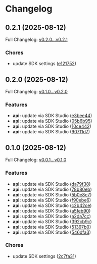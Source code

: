 # Changelog

## 0.2.1 (2025-08-12)

Full Changelog: [v0.2.0...v0.2.1](https://github.com/chimpanze/taggy-typescript/compare/v0.2.0...v0.2.1)

### Chores

* update SDK settings ([e121752](https://github.com/chimpanze/taggy-typescript/commit/e12175273d8a83c1f212929f37225b0b1e1cbacf))

## 0.2.0 (2025-08-12)

Full Changelog: [v0.1.0...v0.2.0](https://github.com/chimpanze/taggy-typescript/compare/v0.1.0...v0.2.0)

### Features

* **api:** update via SDK Studio ([e3bee44](https://github.com/chimpanze/taggy-typescript/commit/e3bee44d601cd4eeb04f0be321956d7f76018652))
* **api:** update via SDK Studio ([05b6b95](https://github.com/chimpanze/taggy-typescript/commit/05b6b95637955e8e6c348cf7557e45e24d2f58d5))
* **api:** update via SDK Studio ([10ce442](https://github.com/chimpanze/taggy-typescript/commit/10ce44231087b97221d401f1a59fab8d72faeff8))
* **api:** update via SDK Studio ([90711d7](https://github.com/chimpanze/taggy-typescript/commit/90711d7f1e3a034c0a03eb8da436648b73319808))

## 0.1.0 (2025-08-12)

Full Changelog: [v0.0.1...v0.1.0](https://github.com/chimpanze/taggy-typescript/compare/v0.0.1...v0.1.0)

### Features

* **api:** update via SDK Studio ([da79f38](https://github.com/chimpanze/taggy-typescript/commit/da79f386cb7becc5a6ad2177de9d20c3fe44daff))
* **api:** update via SDK Studio ([78b80eb](https://github.com/chimpanze/taggy-typescript/commit/78b80eb2dc38c33cbc312720d74436037c1bf437))
* **api:** update via SDK Studio ([5b0e8c7](https://github.com/chimpanze/taggy-typescript/commit/5b0e8c7e953d8a09c22984042786a39456d335bd))
* **api:** update via SDK Studio ([f90ebe6](https://github.com/chimpanze/taggy-typescript/commit/f90ebe644c39ab383f7ab1734ac14c9a9ede12b0))
* **api:** update via SDK Studio ([c2b42ce](https://github.com/chimpanze/taggy-typescript/commit/c2b42ce4f6a434b9e246fad80f2f782ea4294b51))
* **api:** update via SDK Studio ([a5feb90](https://github.com/chimpanze/taggy-typescript/commit/a5feb90e7559a4b0c05bf17902af872192054070))
* **api:** update via SDK Studio ([a2da7cc](https://github.com/chimpanze/taggy-typescript/commit/a2da7ccb9e1f767f7b4965b59260310bd2cb698b))
* **api:** update via SDK Studio ([392cb9c](https://github.com/chimpanze/taggy-typescript/commit/392cb9c82d23f02d521116c7e10150e40b85aa2b))
* **api:** update via SDK Studio ([51397b0](https://github.com/chimpanze/taggy-typescript/commit/51397b0f5a60e9ab45f30da94209c10c4adcc197))
* **api:** update via SDK Studio ([546dfa3](https://github.com/chimpanze/taggy-typescript/commit/546dfa352b779a70c2667f2e03bc70a0320e2428))


### Chores

* update SDK settings ([2c7fa31](https://github.com/chimpanze/taggy-typescript/commit/2c7fa31465b85560a934ec3bf00a3a0b0cf828dc))
